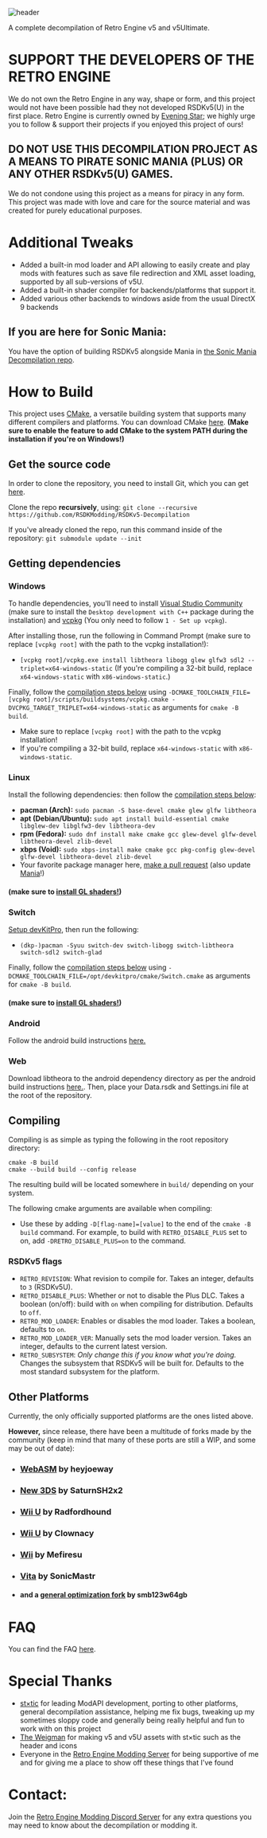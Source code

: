 ![header](header.png?raw=true)

A complete decompilation of Retro Engine v5 and v5Ultimate.

# **SUPPORT THE DEVELOPERS OF THE RETRO ENGINE**
We do not own the Retro Engine in any way, shape or form, and this project would not have been possible had they not developed RSDKv5(U) in the first place. Retro Engine is currently owned by [Evening Star](https://eveningstar.studio/); we highly urge you to follow & support their projects if you enjoyed this project of ours!

## **DO NOT USE THIS DECOMPILATION PROJECT AS A MEANS TO PIRATE SONIC MANIA (PLUS) OR ANY OTHER RSDKv5(U) GAMES.**
We do not condone using this project as a means for piracy in any form. This project was made with love and care for the source material and was created for purely educational purposes.

# Additional Tweaks
* Added a built-in mod loader and API allowing to easily create and play mods with features such as save file redirection and XML asset loading, supported by all sub-versions of v5U.
* Added a built-in shader compiler for backends/platforms that support it.
* Added various other backends to windows aside from the usual DirectX 9 backends

## If you are here for Sonic Mania:
You have the option of building RSDKv5 alongside Mania in [the Sonic Mania Decompilation repo](https://github.com/RSDKModding/Sonic-Mania-Decompilation).

# How to Build

This project uses [CMake](https://cmake.org/), a versatile building system that supports many different compilers and platforms. You can download CMake [here](https://cmake.org/download/). **(Make sure to enable the feature to add CMake to the system PATH during the installation if you're on Windows!)**

## Get the source code

In order to clone the repository, you need to install Git, which you can get [here](https://git-scm.com/downloads).

Clone the repo **recursively**, using:
`git clone --recursive https://github.com/RSDKModding/RSDKv5-Decompilation`

If you've already cloned the repo, run this command inside of the repository:
```git submodule update --init```

## Getting dependencies

### Windows
To handle dependencies, you'll need to install [Visual Studio Community](https://visualstudio.microsoft.com/downloads/) (make sure to install the `Desktop development with C++` package during the installation) and [vcpkg](https://learn.microsoft.com/en-us/vcpkg/get_started/get-started?pivots=shell-cmd#1---set-up-vcpkg) (You only need to follow `1 - Set up vcpkg`).

After installing those, run the following in Command Prompt (make sure to replace `[vcpkg root]` with the path to the vcpkg installation!):
- `[vcpkg root]/vcpkg.exe install libtheora libogg glew glfw3 sdl2 --triplet=x64-windows-static` (If you're compiling a 32-bit build, replace `x64-windows-static` with `x86-windows-static`.)

Finally, follow the [compilation steps below](#compiling) using `-DCMAKE_TOOLCHAIN_FILE=[vcpkg root]/scripts/buildsystems/vcpkg.cmake -DVCPKG_TARGET_TRIPLET=x64-windows-static` as arguments for `cmake -B build`.
  - Make sure to replace `[vcpkg root]` with the path to the vcpkg installation!
  - If you're compiling a 32-bit build, replace `x64-windows-static` with `x86-windows-static`.

### Linux
Install the following dependencies: then follow the [compilation steps below](#compiling):
- **pacman (Arch):** `sudo pacman -S base-devel cmake glew glfw libtheora`
- **apt (Debian/Ubuntu):** `sudo apt install build-essential cmake libglew-dev libglfw3-dev libtheora-dev`
- **rpm (Fedora):** `sudo dnf install make cmake gcc glew-devel glfw-devel libtheora-devel zlib-devel`
- **xbps (Void):** `sudo xbps-install make cmake gcc pkg-config glew-devel glfw-devel libtheora-devel zlib-devel`
- Your favorite package manager here, [make a pull request](https://github.com/RSDKModding/RSDKv5-Decompilation/fork) (also update [Mania](https://github.com/RSDKModding/Sonic-Mania-Decompilation)!)

#### (make sure to [install GL shaders!](FAQ.md#q-why-arent-videosfilters-working-while-using-gl))

### Switch
[Setup devKitPro](https://devkitpro.org/wiki/Getting_Started), then run the following:
- `(dkp-)pacman -Syuu switch-dev switch-libogg switch-libtheora switch-sdl2 switch-glad`

Finally, follow the [compilation steps below](#compiling) using `-DCMAKE_TOOLCHAIN_FILE=/opt/devkitpro/cmake/Switch.cmake` as arguments for `cmake -B build`.

#### (make sure to [install GL shaders!](FAQ.md#q-why-arent-videosfilters-working-while-using-gl))

### Android
Follow the android build instructions [here.](./dependencies/android/README.md)

### Web
Download libtheora to the android dependency directory as per the android build instructions [here.](./dependencies/android/README.md). Then, place your Data.rsdk and Settings.ini file at the root of the repository.

## Compiling

Compiling is as simple as typing the following in the root repository directory:
```
cmake -B build
cmake --build build --config release
```

The resulting build will be located somewhere in `build/` depending on your system.

The following cmake arguments are available when compiling:
- Use these by adding `-D[flag-name]=[value]` to the end of the `cmake -B build` command. For example, to build with `RETRO_DISABLE_PLUS` set to on, add `-DRETRO_DISABLE_PLUS=on` to the command.

### RSDKv5 flags
- `RETRO_REVISION`: What revision to compile for. Takes an integer, defaults to `3` (RSDKv5U).
- `RETRO_DISABLE_PLUS`: Whether or not to disable the Plus DLC. Takes a boolean (on/off): build with `on` when compiling for distribution. Defaults to `off`.
- `RETRO_MOD_LOADER`: Enables or disables the mod loader. Takes a boolean, defaults to `on`.
- `RETRO_MOD_LOADER_VER`: Manually sets the mod loader version. Takes an integer, defaults to the current latest version.
- `RETRO_SUBSYSTEM`: *Only change this if you know what you're doing.* Changes the subsystem that RSDKv5 will be built for. Defaults to the most standard subsystem for the platform.

## Other Platforms
Currently, the only officially supported platforms are the ones listed above.

**However,** since release, there have been a multitude of forks made by the community (keep in mind that many of these ports are still a WIP, and some may be out of date): 
* ### [WebASM](https://github.com/heyjoeway/RSDKv5-Decompilation/tree/emscripten) by heyjoeway 
* ### [New 3DS](https://github.com/SaturnSH2x2/RSDKv5-Decompilation/tree/3ds-main) by SaturnSH2x2
* ### [Wii U](https://github.com/Radfordhound/RSDKv5-Decompilation) by Radfordhound
* ### [Wii U](https://github.com/Clownacy/Sonic-Mania-Decompilation) by Clownacy
* ### [Wii](https://github.com/Mefiresu/RSDKv5-Decompilation/tree/dev/wii-port) by Mefiresu
* ### [Vita](https://github.com/SonicMastr/Sonic-Mania-Vita) by SonicMastr
* #### and a [general optimization fork](https://github.com/smb123w64gb/RSDKv5-Decompilation) by smb123w64gb

# FAQ
You can find the FAQ [here](./FAQ.md).

# Special Thanks
* [st×tic](https://github.com/stxticOVFL) for leading ModAPI development, porting to other platforms, general decompilation assistance, helping me fix bugs, tweaking up my sometimes sloppy code and generally being really helpful and fun to work with on this project
* [The Weigman](https://github.com/TheWeigman) for making v5 and v5U assets with st×tic such as the header and icons
* Everyone in the [Retro Engine Modding Server](https://dc.railgun.works/retroengine) for being supportive of me and for giving me a place to show off these things that I've found

# Contact:
Join the [Retro Engine Modding Discord Server](https://dc.railgun.works/retroengine) for any extra questions you may need to know about the decompilation or modding it.
